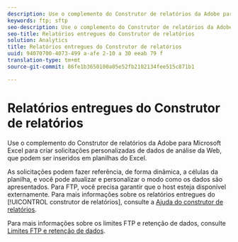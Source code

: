 ```yaml
---
description: Use o complemento do Construtor de relatórios da Adobe para Microsoft Excel para criar solicitações personalizadas de dados de análise da Web, que podem ser inseridos em planilhas do Excel.
keywords: ftp; sftp
seo-description: Use o complemento do Construtor de relatórios da Adobe para Microsoft Excel para criar solicitações personalizadas de dados de análise da Web, que podem ser inseridos em planilhas do Excel.
seo-title: Relatórios entregues do Construtor de relatórios
solution: Analytics
title: Relatórios entregues do Construtor de relatórios
uuid: 94070700-4073-499 a-afe 2-10 a 30 eeab 79 f
translation-type: tm+mt
source-git-commit: 86fe1b3650100a05e52fb2102134fee515c871b1

---
```



# Relatórios entregues do Construtor de relatórios

Use o complemento do Construtor de relatórios da Adobe para Microsoft Excel para criar solicitações personalizadas de dados de análise da Web, que podem ser inseridos em planilhas do Excel.

As solicitações podem fazer referência, de forma dinâmica, a células da planilha, e você pode atualizar e personalizar o modo como os dados são apresentados. Para FTP, você precisa garantir que o host esteja disponível externamente. Para mais informações sobre os relatórios entregues do [!UICONTROL construtor de relatórios], consulte a [Ajuda do construtor de relatórios](https://marketing.adobe.com/resources/help/en_US/arb/index.html#ReportBuilder_Home).

Para mais informações sobre os limites FTP e retenção de dados, consulte [Limites FTP e retenção de dados](../../../export/ftp-and-sftp/ftp-limits.md#concept_8CAA1D8F27B3411AB902520AD6C9A70E).
